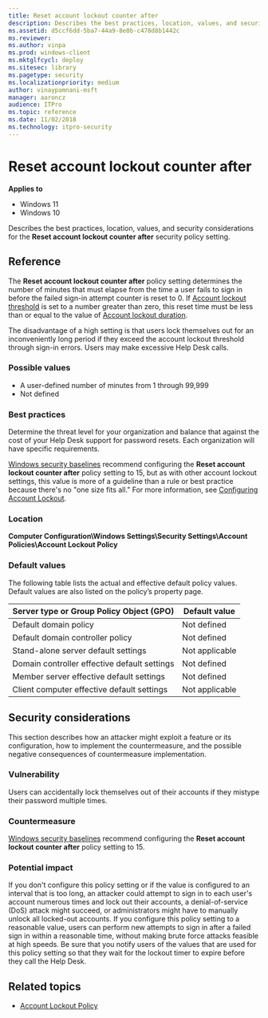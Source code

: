 ```yaml
---
title: Reset account lockout counter after
description: Describes the best practices, location, values, and security considerations for the Reset account lockout counter after security policy setting.
ms.assetid: d5ccf6dd-5ba7-44a9-8e0b-c478d8b1442c
ms.reviewer:
ms.author: vinpa
ms.prod: windows-client
ms.mktglfcycl: deploy
ms.sitesec: library
ms.pagetype: security
ms.localizationpriority: medium
author: vinaypamnani-msft
manager: aaroncz
audience: ITPro
ms.topic: reference
ms.date: 11/02/2018
ms.technology: itpro-security
---
```


# Reset account lockout counter after

**Applies to**
-   Windows 11
-   Windows 10

Describes the best practices, location, values, and security considerations for the **Reset account lockout counter after** security policy setting.

## Reference

The **Reset account lockout counter after** policy setting determines the number of minutes that must elapse from the time a user fails to sign in before the failed sign-in attempt counter is reset to 0. If [Account lockout threshold](account-lockout-threshold.md) is set to a number greater than zero, this reset time must be less than or equal to the value of [Account lockout duration](account-lockout-duration.md).

The disadvantage of a high setting is that users lock themselves out for an inconveniently long period if they exceed the account lockout threshold through sign-in errors. Users may make excessive Help Desk calls.

### Possible values

-   A user-defined number of minutes from 1 through 99,999
-   Not defined

### Best practices

Determine the threat level for your organization and balance that against the cost of your Help Desk support for password resets. Each organization will have specific requirements.

[Windows security baselines](../../operating-system-security/device-management/windows-security-configuration-framework/windows-security-baselines.md) recommend configuring the **Reset account lockout counter after** policy setting to 15, but as with other account lockout settings, this value is more of a guideline than a rule or best practice because there's no "one size fits all." For more information, see [Configuring Account Lockout](/archive/blogs/secguide/configuring-account-lockout).

### Location

**Computer Configuration\\Windows Settings\\Security Settings\\Account Policies\\Account Lockout Policy**

### Default values

The following table lists the actual and effective default policy values. Default values are also listed on the policy’s property page.

| Server type or Group Policy Object (GPO) | Default value |
| - | - |
| Default domain policy| Not defined|
| Default domain controller policy | Not defined|
| Stand-alone server default settings | Not applicable|
| Domain controller effective default settings | Not defined|
| Member server effective default settings | Not defined|
| Client computer effective default settings | Not applicable|

## Security considerations

This section describes how an attacker might exploit a feature or its configuration, how to implement the countermeasure, and the possible negative consequences of countermeasure implementation.

### Vulnerability

Users can accidentally lock themselves out of their accounts if they mistype their password multiple times.

### Countermeasure

[Windows security baselines](../../operating-system-security/device-management/windows-security-configuration-framework/windows-security-baselines.md) recommend configuring the **Reset account lockout counter after** policy setting to 15.

### Potential impact

If you don't configure this policy setting or if the value is configured to an interval that is too long, an attacker could attempt to sign in to each user's account numerous times and lock out their accounts, a denial-of-service (DoS) attack might succeed, or administrators might have to manually unlock all locked-out accounts. If you configure this policy setting to a reasonable value, users can perform new attempts to sign in after a failed sign in within a reasonable time, without making brute force attacks feasible at high speeds. Be sure that you notify users of the values that are used for this policy setting so that they wait for the lockout timer to expire before they call the Help Desk.

## Related topics

- [Account Lockout Policy](account-lockout-policy.md)
